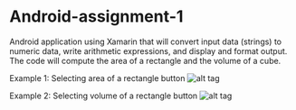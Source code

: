 # Android-assignment-1
Android application using Xamarin that will convert input data (strings) to numeric data, write arithmetic expressions, and display and format output. The code will compute the area of a rectangle and the volume of a cube.

Example 1: Selecting area of a rectangle button
![alt tag](https://cloud.githubusercontent.com/assets/22482349/25407042/b0638eec-29bd-11e7-9316-83da1f17cd9a.png)

Example 2: Selecting volume of a rectangle button
![alt tag](https://cloud.githubusercontent.com/assets/22482349/25407062/c4707b66-29bd-11e7-9b53-25b8c7119ed6.png)
